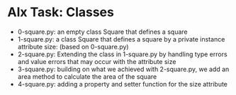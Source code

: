 # Alx Task: Classes

* 0-square.py: an empty class Square that defines a square  
* 1-square.py: a class Square that defines a square by a private instance attribute size: (based on 0-square.py)  
* 2-square.py: Extending the class in 1-square.py by handling type errors and value errors that may occur with the attribute size  
* 3-square.py: building on what we achieved with 2-square.py, we add an area method to calculate the area of the square  
* 4-square.py: adding a property and setter function for the size attribute
